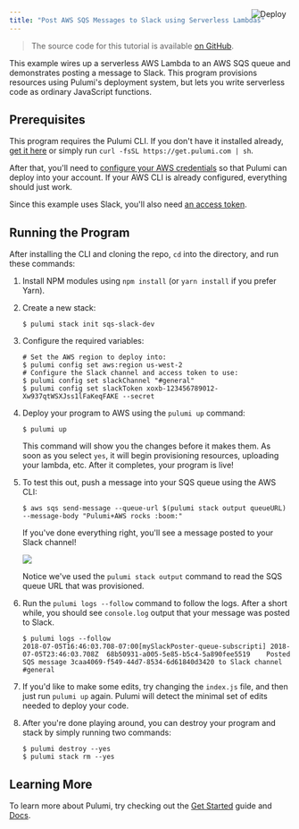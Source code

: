 ```yaml
---
title: "Post AWS SQS Messages to Slack using Serverless Lambdas"
---
```


<a href="https://app.pulumi.com/new?template=https://github.com/pulumi/examples/tree/master/aws-js-sqs-slack" target="_blank">
    <img src="https://get.pulumi.com/new/button.svg" alt="Deploy" style="float: right; padding: 8px; margin-top: -65px">
</a>

> The source code for this tutorial is available [on GitHub](https://github.com/pulumi/examples/tree/master/aws-js-sqs-slack).


This example wires up a serverless AWS Lambda to an AWS SQS queue and demonstrates posting a
message to Slack.  This program provisions resources using Pulumi's deployment system, but lets
you write serverless code as ordinary JavaScript functions.

## Prerequisites

This program requires the Pulumi CLI.  If you don't have it installed already,
[get it here](https://www.pulumi.com/docs/reference/install/) or simply run `curl -fsSL https://get.pulumi.com | sh`.

After that, you'll need to [configure your AWS credentials](https://www.pulumi.com/docs/reference/clouds/aws/setup/) so that Pulumi can
deploy into your account.  If your AWS CLI is already configured, everything should just work.

Since this example uses Slack, you'll also need
[an access token](https://get.slack.help/hc/en-us/articles/215770388-Create-and-regenerate-API-tokens).

## Running the Program

After installing the CLI and cloning the repo, `cd` into the directory, and run these commands:

1. Install NPM modules using `npm install` (or `yarn install` if you prefer Yarn).

2. Create a new stack:

    ```
    $ pulumi stack init sqs-slack-dev
    ```

3. Configure the required variables:

    ```
    # Set the AWS region to deploy into:
    $ pulumi config set aws:region us-west-2
    # Configure the Slack channel and access token to use:
    $ pulumi config set slackChannel "#general"
    $ pulumi config set slackToken xoxb-123456789012-Xw937qtWSXJss1lFaKeqFAKE --secret
    ```

4. Deploy your program to AWS using the `pulumi up` command:

   ```
   $ pulumi up
   ```

   This command  will show you the changes before it makes them.  As soon as you select `yes`, it will begin
   provisioning resources, uploading your lambda, etc.  After it completes, your program is live!

5. To test this out, push a message into your SQS queue using the AWS CLI:

    ```
    $ aws sqs send-message --queue-url $(pulumi stack output queueURL) --message-body "Pulumi+AWS rocks :boom:"
    ```

    If you've done everything right, you'll see a message posted to your Slack channel!

    <img src="./sqs_slack.png" />

    Notice we've used the `pulumi stack output` command to read the SQS queue URL that was provisioned.

6. Run the `pulumi logs --follow` command to follow the logs.  After a short while, you should see `console.log`
   output that your message was posted to Slack.

    ```
    $ pulumi logs --follow
    2018-07-05T16:46:03.708-07:00[mySlackPoster-queue-subscripti] 2018-07-05T23:46:03.708Z	68b50931-a005-5e85-b5c4-5a890fee5519	Posted SQS message 3caa4069-f549-44d7-8534-6d61840d3420 to Slack channel #general
    ```

7. If you'd like to make some edits, try changing the `index.js` file, and then just run `pulumi up` again.
   Pulumi will detect the minimal set of edits needed to deploy your code.

8. After you're done playing around, you can destroy your program and stack by simply running two commands:

    ```
    $ pulumi destroy --yes
    $ pulumi stack rm --yes
    ```

## Learning More

To learn more about Pulumi, try checking out the [Get Started](https://www.pulumi.com/docs/quickstart/) guide and
[Docs](https://www.pulumi.com/docs/).

